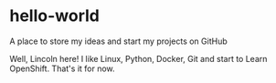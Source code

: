 # hello-world
A place to store my ideas and start my projects on GitHub

Well, Lincoln here! I like Linux, Python, Docker, Git and 
start to Learn OpenShift. That's it for now.
